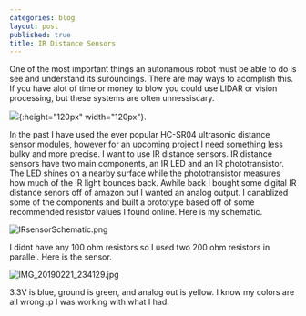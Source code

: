 ```yaml
---
categories: blog
layout: post
published: true
title: IR Distance Sensors
---
```

One of the most important things an autonamous robot must be able to do is see and understand its suroundings. There are may ways to acomplish this. If you have alot of time or money to blow you could use LIDAR or vision processing, but these systems are often unnessiscary.

![]({{site.baseurl}}/images/HC-SR04.jpg){:height="120px" width="120px"}.

In the past I have used the ever popular HC-SR04 ultrasonic distance sensor modules, however for an upcoming project I need something less bulky and more precise. I want to use IR distance sensors. IR distance sensors have two main components, an IR LED and an IR phototransistor. The LED shines on a nearby surface while the phototransistor measures how much of the IR light bounces back. Awhile back I bought some digital IR distance senors off of amazon but I wanted an analog output. I canablized some of the components and built a prototype based off of some recommended resistor values I found online. Here is my schematic.

![IRsensorSchematic.png]({{site.baseurl}}/images/IRsensorSchematic.png)

I didnt have any 100 ohm resistors so I used two 200 ohm resistors in parallel. Here is the sensor.

![IMG_20190221_234129.jpg]({{site.baseurl}}/images/IMG_20190221_234129.jpg)

3.3V is blue, ground is green, and analog out is yellow. I know my colors are all wrong :p I was working with what I had.





